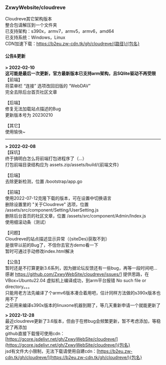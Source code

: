 ### ZxwyWebsite/cloudreve
Cloudreve其它架构版本  
整合包请解压到一个文件夹  
已支持架构：s390x，armv7，armv5，armv6，amd64  
已支持系统：Windows，Linux  
CDN加速下载：https://b2eu.zw-cdn.tk/gh/cloudreve/{路径}/{包名}
#### 公告&更新
**\> 2022-02-10**  
**这可能是最后一次更新，官方最新版本已支持arm架构，且SQlite驱动不再受限**  
【前端】  
将菜单栏 “连接” 选项改回旧版的 “WebDAV”  
完全去除后台首页社区文章  

【后端】  
修复无法加载站点描述的Bug  
更新版本号为 20230210

【其它】  
使用愉快~  
***
**\> 2022-02-08**  
【踩坑】  
终于搞明白怎么将前端打包进程序了（...）  
打包前端目录结构应为 assets.zip/assets/build/{前端文件}  

【后端】  
去除更新检测，位置 /bootstrap/app.go  

【前端】  
使用2022-07-12克隆下载的版本，可在设置中切换语言  
删除设置里的 "关于Cloudreve" 选项，位置 /assets/src/component/Setting/UserSetting.js  
删除后台首页的社区文章，位置 /assets/src/component/Admin/Index.js  
使用细滚动条（测试）  

【问题】  
Cloudreve的站点描述显示异常（{siteDes}获取不到）  
是很早以前的Bug了，不信你去官方demo看一下  
暂时可通过手动修改index.html解决  

【公告】  
暂时还是不打算更新3.6系列，因为据论坛反馈还有一些bug，再等一段时间吧...  
感谢 https://github.com/ZxwyWebSite/cloudreve/issues/1 提供思路，在 VBox+Ubuntu22.04 虚拟机上编译成功，到arm平台报错 No such file or directory。。。  
只能用老方法先编译了个armv6版本凑合着用吧，估计同样方法做的s390x版本也用不了  
之前用来编译s390x版本的linuxone机器到期了，等几天重新申请一个就能更新了

**\> 2022-12-28**  
最近cloudreve更新了3.6版本，但由于在修bug会频繁更新，暂不考虑添加，等稳定了再添加  
github直接下载慢可使用cdn：[https://gcore.jsdelivr.net/gh/ZxwyWebSite/cloudreve/](https://gcore.jsdelivr.net/gh/ZxwyWebSite/cloudreve/){包名}  
jsd有文件大小限制，无法下载请使用自建cdn：[https://b2eu.zw-cdn.tk/gh/cloudreve/](https://b2eu.zw-cdn.tk/gh/cloudreve/){包名}
